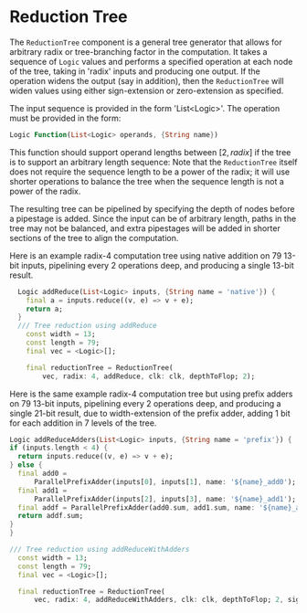 # Reduction Tree

The `ReductionTree` component is a general tree generator that allows for arbitrary radix or tree-branching factor in the computation.  It takes a sequence of `Logic` values and performs a specified operation at each node of the tree, taking in 'radix' inputs and producing one output.  If the operation widens the output (say in addition), then the `ReductionTree` will widen values using either sign-extension or zero-extension as specified.

The input sequence is provided in the form 'List\<Logic\>'.  The operation must be provided in the form:

 ```dart
 Logic Function(List<Logic> operands, {String name})
 ```

 This function should support operand lengths between $[2,radix]$ if the tree is to support an arbitrary length sequence: Note that the `ReductionTree` itself does not require the sequence length to be a power of the radix; it will use shorter operations to balance the tree when the sequence length is not a power of the radix.

The resulting tree can be pipelined by specifying the depth of nodes before a pipestage is added.  Since the input can be of arbitrary length, paths in the tree may not be balanced, and extra pipestages will be added in shorter sections of the tree to align the computation.

Here is an example radix-4 computation tree using native addition on 79 13-bit inputs, pipelining every 2 operations deep, and producing a single 13-bit result.

```dart
  Logic addReduce(List<Logic> inputs, {String name = 'native'}) {
    final a = inputs.reduce((v, e) => v + e);
    return a;
  }
  /// Tree reduction using addReduce
    const width = 13;
    const length = 79;
    final vec = <Logic>[];

    final reductionTree = ReductionTree(
        vec, radix: 4, addReduce, clk: clk, depthToFlop; 2);
  ```

Here is the same example radix-4 computation tree but using prefix adders on 79 13-bit inputs, pipelining every 2 operations deep, and producing a single 21-bit result, due to width-extension of the prefix adder, adding 1 bit for each addition in 7 levels of the tree.

  ```dart
Logic addReduceAdders(List<Logic> inputs, {String name = 'prefix'}) {
  if (inputs.length < 4) {
    return inputs.reduce((v, e) => v + e);
  } else {
    final add0 =
        ParallelPrefixAdder(inputs[0], inputs[1], name: '${name}_add0');
    final add1 =
        ParallelPrefixAdder(inputs[2], inputs[3], name: '${name}_add1');
    final addf = ParallelPrefixAdder(add0.sum, add1.sum, name: '${name}_addf');
    return addf.sum;
  }
}

  /// Tree reduction using addReduceWithAdders
    const width = 13;
    const length = 79;
    final vec = <Logic>[];

    final reductionTree = ReductionTree(
        vec, radix: 4, addReduceWithAdders, clk: clk, depthToFlop; 2, signExtend: true);
  ```
